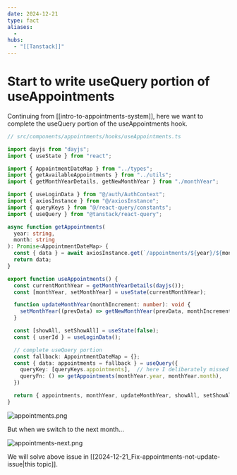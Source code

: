 ```yaml
---
date: 2024-12-21
type: fact
aliases:
  -
hubs:
  - "[[Tanstack]]"
---
```


# Start to write useQuery portion of useAppointments

Continuing from [[intro-to-appointments-system]], here we want to complete the useQuery portion of the useAppointments hook.

```ts
// src/components/appointments/hooks/useAppointments.ts

import dayjs from "dayjs";
import { useState } from "react";

import { AppointmentDateMap } from "../types";
import { getAvailableAppointments } from "../utils";
import { getMonthYearDetails, getNewMonthYear } from "./monthYear";

import { useLoginData } from "@/auth/AuthContext";
import { axiosInstance } from "@/axiosInstance";
import { queryKeys } from "@/react-query/constants";
import { useQuery } from "@tanstack/react-query";

async function getAppointments(
  year: string,
  month: string
): Promise<AppointmentDateMap> {
  const { data } = await axiosInstance.get(`/appointments/${year}/${month}`);
  return data;
}

export function useAppointments() {
  const currentMonthYear = getMonthYearDetails(dayjs());
  const [monthYear, setMonthYear] = useState(currentMonthYear);

  function updateMonthYear(monthIncrement: number): void {
    setMonthYear((prevData) => getNewMonthYear(prevData, monthIncrement));
  }

  const [showAll, setShowAll] = useState(false);
  const { userId } = useLoginData();

  // complete useQuery portion
  const fallback: AppointmentDateMap = {};
  const { data: appointments = fallback } = useQuery({
    queryKey: [queryKeys.appointments],  // here I deliberately missed some dependencies to make some error when we check the web app later
    queryFn: () => getAppointments(monthYear.year, monthYear.month),
  })

  return { appointments, monthYear, updateMonthYear, showAll, setShowAll };
}

```

![appointments.png](../assets/imgs/appointments.png)

But when we switch to the next month...

![appointments-next.png](../assets/imgs/appointments-next.png)


We will solve above issue in [[2024-12-21_Fix-appointments-not-update-issue|this topic]].

